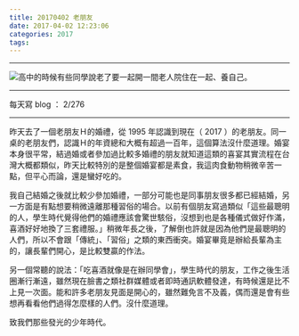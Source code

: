 ```yaml
---
title: 20170402 老朋友
date: 2017-04-02 12:23:06
categories: 2017
tags:
---
```

---

![高中的時候有些同學說老了要一起開一間老人院住在一起、養自己。](https://c1.staticflickr.com/3/2924/33784253935_babc518e35.jpg)

---

每天寫 blog ： 2/276

---

昨天去了一個老朋友Ｈ的婚禮，從 1995 年認識到現在（ 2017 ）的老朋友。同一桌的老朋友們，認識Ｈ的年資總和大概有超過一百年，這個算法沒什麼道理。婚宴本身很平常，結過婚或者參加過比較多婚禮的朋友就知道這類的喜宴其實流程在台灣大概都類似，昨天比較特別的是整個婚宴都是素食，我這肉食動物稍微辛苦一點，但平心而論，還是蠻好吃的。

我自己結婚之後就比較少參加婚禮，一部分可能也是同事朋友很多都已經結婚，另一方面是有點想要稍微遠離那種習俗的場合。以前有個朋友寫過類似「這些最聰明的人，學生時代覺得他們的婚禮應該會驚世駭俗，沒想到也是各種儀式做好作滿，喜酒好好地換了三套禮服。」稍微年長之後，了解倒也許就是因為他們是最聰明的人們，所以不會跟「傳統」、「習俗」之類的東西衝突。婚宴畢竟是辦給長輩為主的，讓長輩們開心，是比較雙贏的作法。

另一個常聽的說法：「吃喜酒就像是在辦同學會」，學生時代的朋友，工作之後生活圈漸行漸遠，雖然現在臉書之類社群媒體或者即時通訊軟體發達，有時候還是比不上見一次面。能和許多老朋友見面是開心的，雖然難免言不及義，偶而還是會有些想再看看他們過得怎麼樣的人們。沒什麼道理。

致我們那些發光的少年時代。
